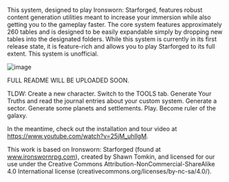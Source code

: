 This system, designed to play Ironsworn: Starforged, features robust content generation utilities meant to increase your immersion while also getting you to the gameplay faster. The core system features approximately 260 tables and is designed to be easily expandable simply by dropping new tables into the designated folders. While this system is currently in its first release state, it is feature-rich and allows you to play Starforged to its full extent. This system is unofficial.

![image](https://user-images.githubusercontent.com/84727873/124493173-52878700-dd83-11eb-83d6-acc927b4e714.png)

FULL README WILL BE UPLOADED SOON.

TLDW: Create a new character. Switch to the TOOLS tab. Generate Your Truths and read the journal entries about your custom system. Generate a sector. Generate some planets and settlements. Play. Become ruler of the galaxy.


In the meantime, check out the installation and tour video at https://www.youtube.com/watch?v=25jM_uhllgM.

This work is based on Ironsworn: Starforged (found at www.ironswornrpg.com), created by Shawn Tomkin, and licensed for our use under the Creative Commons Attribution-NonCommercial-ShareAlike 4.0 International license (creativecommons.org/licenses/by-nc-sa/4.0/).
